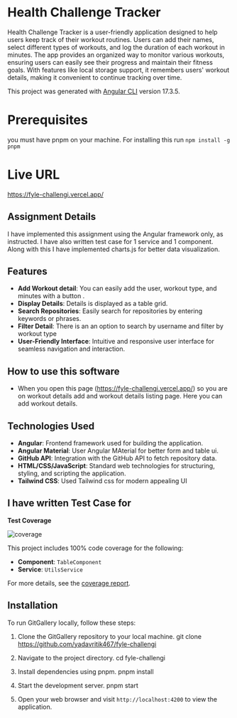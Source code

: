 # Health Challenge Tracker

Health Challenge Tracker is a user-friendly application designed to help users keep track of their workout routines. Users can add their names, select different types of workouts, and log the duration of each workout in minutes. The app provides an organized way to monitor various workouts, ensuring users can easily see their progress and maintain their fitness goals. With features like local storage support, it remembers users' workout details, making it convenient to continue tracking over time.

This project was generated with [Angular CLI](https://github.com/angular/angular-cli) version 17.3.5.

# Prerequisites

you must have pnpm on your machine. For installing this run `npm install -g pnpm`

# Live URL

https://fyle-challengi.vercel.app/

## Assignment Details

I have implemented this assignment using the Angular framework only, as instructed. I have also written test case for 1 service and 1 component. Along with this I have implemented charts.js for better data visualization.

## Features

- **Add Workout detail**: You can easily add the user, workout type, and minutes with a button .
- **Display Details**: Details is displayed as a table grid.
- **Search Repositories**: Easily search for repositories by entering keywords or phrases.
- **Filter Detail**: There is an an option to search by username and filter by workout type
- **User-Friendly Interface**: Intuitive and responsive user interface for seamless navigation and interaction.

## How to use this software

- When you open this page (https://fyle-challengi.vercel.app/) so you are on workout details add and workout details listing page. Here you can add workout details.

## Technologies Used

- **Angular**: Frontend framework used for building the application.
- **Angular Material**: User Angular MAterial for better form and table ui.
- **GitHub API**: Integration with the GitHub API to fetch repository data.
- **HTML/CSS/JavaScript**: Standard web technologies for structuring, styling, and scripting the application.
- **Tailwind CSS**: Used Tailwind css for modern appealing UI

## I have written Test Case for

**Test Coverage**

![coverage](./coverage/healthchallengetracker/screenshot.png)

This project includes 100% code coverage for the following:

- **Component**: `TableComponent`
- **Service**: `UtilsService`

For more details, see the [coverage report](./coverage/healthchallengetracker/index.html).

## Installation

To run GitGallery locally, follow these steps:

1. Clone the GitGallery repository to your local machine.
   git clone https://github.com/yadavritik467/fyle-challengi

2. Navigate to the project directory.
   cd fyle-challengi

3. Install dependencies using pnpm.
   pnpm install

4. Start the development server.
   pnpm start

5. Open your web browser and visit `http://localhost:4200` to view the application.

